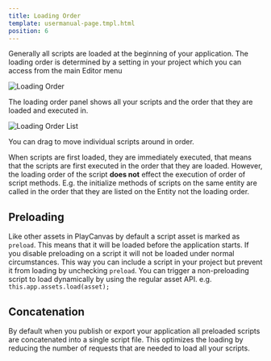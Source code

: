 ```yaml
---
title: Loading Order
template: usermanual-page.tmpl.html
position: 6
---
```


Generally all scripts are loaded at the beginning of your application. The loading order is determined by a setting in your project which you can access from the main Editor menu

![Loading Order][1]

The loading order panel shows all your scripts and the order that they are loaded and executed in.

![Loading Order List][2]

You can drag to move individual scripts around in order.

When scripts are first loaded, they are immediately executed, that means that the scripts are first executed in the order that they are loaded. However, the loading order of the script **does not** effect the execution of order of script methods. E.g. the initialize methods of scripts on the same entity are called in the order that they are listed on the Entity not the loading order.

## Preloading

Like other assets in PlayCanvas by default a script asset is marked as `preload`. This means that it will be loaded before the application starts. If you disable preloading on a script it will not be loaded under normal circumstances. This way you can include a script in your project but prevent it from loading by unchecking `preload`. You can trigger a non-preloading script to load dynamically by using the regular asset API. e.g. `this.app.assets.load(asset);`

## Concatenation

By default when you publish or export your application all preloaded scripts are concatenated into a single script file. This optimizes the loading by reducing the number of requests that are needed to load all your scripts.

[1]: /images/user-manual/scripting/script-loading-order.jpg
[2]: /images/user-manual/scripting/loading-order-list.jpg

